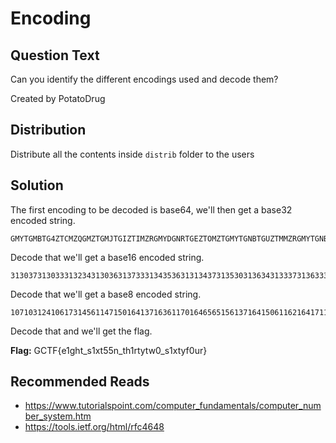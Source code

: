 # Encoding

## Question Text

Can you identify the different encodings used and decode them?

Created by PotatoDrug

## Distribution
Distribute all the contents inside `distrib` folder to the users

## Solution
The first encoding to be decoded is base64, we'll then get a base32 encoded string.

```
GMYTGMBTG4ZTCMZQGMZTGMJTGIZTIMZRGMYDGNRTGEZTOMZTGMYTGNBTGUZTMMZRGMYTGNBTG4ZTCMZVGMYDGMJTGYZTIMZRGMZTGNZTGEZTMMZTGM3DGMJTGEZTOMZQGMYTGNRTGQZTMMZVGM3DGNJTGEZTKMZWGMYTGMZTG4ZTCMZWGM2DGMJTGUZTAMZWGMYTGMJTGYZTEMZRGM3DGNBTGEZTOMZRGMYTGNRTGQZTCMZWGM3TGNRTGAZTCMZTGM3TGMJTGYZTGMZWGMYTGMJTG4ZTAMZRGM3DGNBTGEZTOMZRGMYTGNBTGYZTMMZQGMYTGNRTGUZTCMZWGMZDGMJTG4ZTK===
```

Decode that we'll get a base16 encoded string.

```
31303731303331323431303631373331343536313134373135303136343133373136333631313730313634363536353135363133373136343135303631313632313634313731313634313637363031333731363336313137303136343137313134363630313635313632313735
```

Decode that we'll get a base8 encoded string.

```
1071031241061731456114715016413716361170164656515613716415061162164171164167601371636117016417114660165162175
```

Decode that and we'll get the flag.

**Flag:** GCTF{e1ght\_s1xt55n\_th1rtytw0\_s1xtyf0ur}

## Recommended Reads
* https://www.tutorialspoint.com/computer_fundamentals/computer_number_system.htm
* https://tools.ietf.org/html/rfc4648

